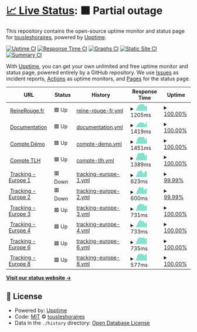 # [📈 Live Status](https://tousleshoraires.github.io/uptime-rr): <!--live status--> **🟧 Partial outage**

This repository contains the open-source uptime monitor and status page for [tousleshoraires](https://tousleshoraires.com), powered by [Upptime](https://github.com/upptime/upptime).

[![Uptime CI](https://github.com/tousleshoraires/uptime-rr/workflows/Uptime%20CI/badge.svg)](https://github.com/tousleshoraires/uptime-rr/actions?query=workflow%3A%22Uptime+CI%22)
[![Response Time CI](https://github.com/tousleshoraires/uptime-rr/workflows/Response%20Time%20CI/badge.svg)](https://github.com/tousleshoraires/uptime-rr/actions?query=workflow%3A%22Response+Time+CI%22)
[![Graphs CI](https://github.com/tousleshoraires/uptime-rr/workflows/Graphs%20CI/badge.svg)](https://github.com/tousleshoraires/uptime-rr/actions?query=workflow%3A%22Graphs+CI%22)
[![Static Site CI](https://github.com/tousleshoraires/uptime-rr/workflows/Static%20Site%20CI/badge.svg)](https://github.com/tousleshoraires/uptime-rr/actions?query=workflow%3A%22Static+Site+CI%22)
[![Summary CI](https://github.com/tousleshoraires/uptime-rr/workflows/Summary%20CI/badge.svg)](https://github.com/tousleshoraires/uptime-rr/actions?query=workflow%3A%22Summary+CI%22)

With [Upptime](https://upptime.js.org), you can get your own unlimited and free uptime monitor and status page, powered entirely by a GitHub repository. We use [Issues](https://github.com/tousleshoraires/uptime-rr/issues) as incident reports, [Actions](https://github.com/tousleshoraires/uptime-rr/actions) as uptime monitors, and [Pages](https://tousleshoraires.github.io/uptime-rr) for the status page.

<!--start: status pages-->
<!-- This summary is generated by Upptime (https://github.com/upptime/upptime) -->
<!-- Do not edit this manually, your changes will be overwritten -->
<!-- prettier-ignore -->
| URL | Status | History | Response Time | Uptime |
| --- | ------ | ------- | ------------- | ------ |
| <img alt="" src="https://icons.duckduckgo.com/ip3/reinerouge.fr.ico" height="13"> [ReineRouge.fr](https://reinerouge.fr) | 🟩 Up | [reine-rouge-fr.yml](https://github.com/tousleshoraires/uptime-rr/commits/HEAD/history/reine-rouge-fr.yml) | <details><summary><img alt="Response time graph" src="./graphs/reine-rouge-fr/response-time-week.png" height="20"> 1205ms</summary><br><a href="https://status.reinerouge.fr/history/reine-rouge-fr"><img alt="Response time 1036" src="https://img.shields.io/endpoint?url=https%3A%2F%2Fraw.githubusercontent.com%2Ftousleshoraires%2Fuptime-rr%2FHEAD%2Fapi%2Freine-rouge-fr%2Fresponse-time.json"></a><br><a href="https://status.reinerouge.fr/history/reine-rouge-fr"><img alt="24-hour response time 1204" src="https://img.shields.io/endpoint?url=https%3A%2F%2Fraw.githubusercontent.com%2Ftousleshoraires%2Fuptime-rr%2FHEAD%2Fapi%2Freine-rouge-fr%2Fresponse-time-day.json"></a><br><a href="https://status.reinerouge.fr/history/reine-rouge-fr"><img alt="7-day response time 1205" src="https://img.shields.io/endpoint?url=https%3A%2F%2Fraw.githubusercontent.com%2Ftousleshoraires%2Fuptime-rr%2FHEAD%2Fapi%2Freine-rouge-fr%2Fresponse-time-week.json"></a><br><a href="https://status.reinerouge.fr/history/reine-rouge-fr"><img alt="30-day response time 1068" src="https://img.shields.io/endpoint?url=https%3A%2F%2Fraw.githubusercontent.com%2Ftousleshoraires%2Fuptime-rr%2FHEAD%2Fapi%2Freine-rouge-fr%2Fresponse-time-month.json"></a><br><a href="https://status.reinerouge.fr/history/reine-rouge-fr"><img alt="1-year response time 1049" src="https://img.shields.io/endpoint?url=https%3A%2F%2Fraw.githubusercontent.com%2Ftousleshoraires%2Fuptime-rr%2FHEAD%2Fapi%2Freine-rouge-fr%2Fresponse-time-year.json"></a></details> | <details><summary><a href="https://status.reinerouge.fr/history/reine-rouge-fr">100.00%</a></summary><a href="https://status.reinerouge.fr/history/reine-rouge-fr"><img alt="All-time uptime 99.99%" src="https://img.shields.io/endpoint?url=https%3A%2F%2Fraw.githubusercontent.com%2Ftousleshoraires%2Fuptime-rr%2FHEAD%2Fapi%2Freine-rouge-fr%2Fuptime.json"></a><br><a href="https://status.reinerouge.fr/history/reine-rouge-fr"><img alt="24-hour uptime 100.00%" src="https://img.shields.io/endpoint?url=https%3A%2F%2Fraw.githubusercontent.com%2Ftousleshoraires%2Fuptime-rr%2FHEAD%2Fapi%2Freine-rouge-fr%2Fuptime-day.json"></a><br><a href="https://status.reinerouge.fr/history/reine-rouge-fr"><img alt="7-day uptime 100.00%" src="https://img.shields.io/endpoint?url=https%3A%2F%2Fraw.githubusercontent.com%2Ftousleshoraires%2Fuptime-rr%2FHEAD%2Fapi%2Freine-rouge-fr%2Fuptime-week.json"></a><br><a href="https://status.reinerouge.fr/history/reine-rouge-fr"><img alt="30-day uptime 100.00%" src="https://img.shields.io/endpoint?url=https%3A%2F%2Fraw.githubusercontent.com%2Ftousleshoraires%2Fuptime-rr%2FHEAD%2Fapi%2Freine-rouge-fr%2Fuptime-month.json"></a><br><a href="https://status.reinerouge.fr/history/reine-rouge-fr"><img alt="1-year uptime 100.00%" src="https://img.shields.io/endpoint?url=https%3A%2F%2Fraw.githubusercontent.com%2Ftousleshoraires%2Fuptime-rr%2FHEAD%2Fapi%2Freine-rouge-fr%2Fuptime-year.json"></a></details>
| <img alt="" src="https://icons.duckduckgo.com/ip3/support.reinerouge.fr.ico" height="13"> [Documentation](https://support.reinerouge.fr) | 🟩 Up | [documentation.yml](https://github.com/tousleshoraires/uptime-rr/commits/HEAD/history/documentation.yml) | <details><summary><img alt="Response time graph" src="./graphs/documentation/response-time-week.png" height="20"> 1419ms</summary><br><a href="https://status.reinerouge.fr/history/documentation"><img alt="Response time 1220" src="https://img.shields.io/endpoint?url=https%3A%2F%2Fraw.githubusercontent.com%2Ftousleshoraires%2Fuptime-rr%2FHEAD%2Fapi%2Fdocumentation%2Fresponse-time.json"></a><br><a href="https://status.reinerouge.fr/history/documentation"><img alt="24-hour response time 2134" src="https://img.shields.io/endpoint?url=https%3A%2F%2Fraw.githubusercontent.com%2Ftousleshoraires%2Fuptime-rr%2FHEAD%2Fapi%2Fdocumentation%2Fresponse-time-day.json"></a><br><a href="https://status.reinerouge.fr/history/documentation"><img alt="7-day response time 1419" src="https://img.shields.io/endpoint?url=https%3A%2F%2Fraw.githubusercontent.com%2Ftousleshoraires%2Fuptime-rr%2FHEAD%2Fapi%2Fdocumentation%2Fresponse-time-week.json"></a><br><a href="https://status.reinerouge.fr/history/documentation"><img alt="30-day response time 1319" src="https://img.shields.io/endpoint?url=https%3A%2F%2Fraw.githubusercontent.com%2Ftousleshoraires%2Fuptime-rr%2FHEAD%2Fapi%2Fdocumentation%2Fresponse-time-month.json"></a><br><a href="https://status.reinerouge.fr/history/documentation"><img alt="1-year response time 1264" src="https://img.shields.io/endpoint?url=https%3A%2F%2Fraw.githubusercontent.com%2Ftousleshoraires%2Fuptime-rr%2FHEAD%2Fapi%2Fdocumentation%2Fresponse-time-year.json"></a></details> | <details><summary><a href="https://status.reinerouge.fr/history/documentation">100.00%</a></summary><a href="https://status.reinerouge.fr/history/documentation"><img alt="All-time uptime 99.95%" src="https://img.shields.io/endpoint?url=https%3A%2F%2Fraw.githubusercontent.com%2Ftousleshoraires%2Fuptime-rr%2FHEAD%2Fapi%2Fdocumentation%2Fuptime.json"></a><br><a href="https://status.reinerouge.fr/history/documentation"><img alt="24-hour uptime 100.00%" src="https://img.shields.io/endpoint?url=https%3A%2F%2Fraw.githubusercontent.com%2Ftousleshoraires%2Fuptime-rr%2FHEAD%2Fapi%2Fdocumentation%2Fuptime-day.json"></a><br><a href="https://status.reinerouge.fr/history/documentation"><img alt="7-day uptime 100.00%" src="https://img.shields.io/endpoint?url=https%3A%2F%2Fraw.githubusercontent.com%2Ftousleshoraires%2Fuptime-rr%2FHEAD%2Fapi%2Fdocumentation%2Fuptime-week.json"></a><br><a href="https://status.reinerouge.fr/history/documentation"><img alt="30-day uptime 100.00%" src="https://img.shields.io/endpoint?url=https%3A%2F%2Fraw.githubusercontent.com%2Ftousleshoraires%2Fuptime-rr%2FHEAD%2Fapi%2Fdocumentation%2Fuptime-month.json"></a><br><a href="https://status.reinerouge.fr/history/documentation"><img alt="1-year uptime 99.94%" src="https://img.shields.io/endpoint?url=https%3A%2F%2Fraw.githubusercontent.com%2Ftousleshoraires%2Fuptime-rr%2FHEAD%2Fapi%2Fdocumentation%2Fuptime-year.json"></a></details>
| <img alt="" src="https://icons.duckduckgo.com/ip3/demo.reinerouge.fr.ico" height="13"> [Compte Démo](https://demo.reinerouge.fr) | 🟩 Up | [compte-demo.yml](https://github.com/tousleshoraires/uptime-rr/commits/HEAD/history/compte-demo.yml) | <details><summary><img alt="Response time graph" src="./graphs/compte-demo/response-time-week.png" height="20"> 1451ms</summary><br><a href="https://status.reinerouge.fr/history/compte-demo"><img alt="Response time 1178" src="https://img.shields.io/endpoint?url=https%3A%2F%2Fraw.githubusercontent.com%2Ftousleshoraires%2Fuptime-rr%2FHEAD%2Fapi%2Fcompte-demo%2Fresponse-time.json"></a><br><a href="https://status.reinerouge.fr/history/compte-demo"><img alt="24-hour response time 1524" src="https://img.shields.io/endpoint?url=https%3A%2F%2Fraw.githubusercontent.com%2Ftousleshoraires%2Fuptime-rr%2FHEAD%2Fapi%2Fcompte-demo%2Fresponse-time-day.json"></a><br><a href="https://status.reinerouge.fr/history/compte-demo"><img alt="7-day response time 1451" src="https://img.shields.io/endpoint?url=https%3A%2F%2Fraw.githubusercontent.com%2Ftousleshoraires%2Fuptime-rr%2FHEAD%2Fapi%2Fcompte-demo%2Fresponse-time-week.json"></a><br><a href="https://status.reinerouge.fr/history/compte-demo"><img alt="30-day response time 1221" src="https://img.shields.io/endpoint?url=https%3A%2F%2Fraw.githubusercontent.com%2Ftousleshoraires%2Fuptime-rr%2FHEAD%2Fapi%2Fcompte-demo%2Fresponse-time-month.json"></a><br><a href="https://status.reinerouge.fr/history/compte-demo"><img alt="1-year response time 1228" src="https://img.shields.io/endpoint?url=https%3A%2F%2Fraw.githubusercontent.com%2Ftousleshoraires%2Fuptime-rr%2FHEAD%2Fapi%2Fcompte-demo%2Fresponse-time-year.json"></a></details> | <details><summary><a href="https://status.reinerouge.fr/history/compte-demo">100.00%</a></summary><a href="https://status.reinerouge.fr/history/compte-demo"><img alt="All-time uptime 99.98%" src="https://img.shields.io/endpoint?url=https%3A%2F%2Fraw.githubusercontent.com%2Ftousleshoraires%2Fuptime-rr%2FHEAD%2Fapi%2Fcompte-demo%2Fuptime.json"></a><br><a href="https://status.reinerouge.fr/history/compte-demo"><img alt="24-hour uptime 100.00%" src="https://img.shields.io/endpoint?url=https%3A%2F%2Fraw.githubusercontent.com%2Ftousleshoraires%2Fuptime-rr%2FHEAD%2Fapi%2Fcompte-demo%2Fuptime-day.json"></a><br><a href="https://status.reinerouge.fr/history/compte-demo"><img alt="7-day uptime 100.00%" src="https://img.shields.io/endpoint?url=https%3A%2F%2Fraw.githubusercontent.com%2Ftousleshoraires%2Fuptime-rr%2FHEAD%2Fapi%2Fcompte-demo%2Fuptime-week.json"></a><br><a href="https://status.reinerouge.fr/history/compte-demo"><img alt="30-day uptime 100.00%" src="https://img.shields.io/endpoint?url=https%3A%2F%2Fraw.githubusercontent.com%2Ftousleshoraires%2Fuptime-rr%2FHEAD%2Fapi%2Fcompte-demo%2Fuptime-month.json"></a><br><a href="https://status.reinerouge.fr/history/compte-demo"><img alt="1-year uptime 99.98%" src="https://img.shields.io/endpoint?url=https%3A%2F%2Fraw.githubusercontent.com%2Ftousleshoraires%2Fuptime-rr%2FHEAD%2Fapi%2Fcompte-demo%2Fuptime-year.json"></a></details>
| <img alt="" src="https://icons.duckduckgo.com/ip3/tlh.reinerouge.fr.ico" height="13"> [Compte TLH](https://tlh.reinerouge.fr) | 🟩 Up | [compte-tlh.yml](https://github.com/tousleshoraires/uptime-rr/commits/HEAD/history/compte-tlh.yml) | <details><summary><img alt="Response time graph" src="./graphs/compte-tlh/response-time-week.png" height="20"> 1389ms</summary><br><a href="https://status.reinerouge.fr/history/compte-tlh"><img alt="Response time 1107" src="https://img.shields.io/endpoint?url=https%3A%2F%2Fraw.githubusercontent.com%2Ftousleshoraires%2Fuptime-rr%2FHEAD%2Fapi%2Fcompte-tlh%2Fresponse-time.json"></a><br><a href="https://status.reinerouge.fr/history/compte-tlh"><img alt="24-hour response time 1347" src="https://img.shields.io/endpoint?url=https%3A%2F%2Fraw.githubusercontent.com%2Ftousleshoraires%2Fuptime-rr%2FHEAD%2Fapi%2Fcompte-tlh%2Fresponse-time-day.json"></a><br><a href="https://status.reinerouge.fr/history/compte-tlh"><img alt="7-day response time 1389" src="https://img.shields.io/endpoint?url=https%3A%2F%2Fraw.githubusercontent.com%2Ftousleshoraires%2Fuptime-rr%2FHEAD%2Fapi%2Fcompte-tlh%2Fresponse-time-week.json"></a><br><a href="https://status.reinerouge.fr/history/compte-tlh"><img alt="30-day response time 1175" src="https://img.shields.io/endpoint?url=https%3A%2F%2Fraw.githubusercontent.com%2Ftousleshoraires%2Fuptime-rr%2FHEAD%2Fapi%2Fcompte-tlh%2Fresponse-time-month.json"></a><br><a href="https://status.reinerouge.fr/history/compte-tlh"><img alt="1-year response time 1180" src="https://img.shields.io/endpoint?url=https%3A%2F%2Fraw.githubusercontent.com%2Ftousleshoraires%2Fuptime-rr%2FHEAD%2Fapi%2Fcompte-tlh%2Fresponse-time-year.json"></a></details> | <details><summary><a href="https://status.reinerouge.fr/history/compte-tlh">100.00%</a></summary><a href="https://status.reinerouge.fr/history/compte-tlh"><img alt="All-time uptime 99.91%" src="https://img.shields.io/endpoint?url=https%3A%2F%2Fraw.githubusercontent.com%2Ftousleshoraires%2Fuptime-rr%2FHEAD%2Fapi%2Fcompte-tlh%2Fuptime.json"></a><br><a href="https://status.reinerouge.fr/history/compte-tlh"><img alt="24-hour uptime 100.00%" src="https://img.shields.io/endpoint?url=https%3A%2F%2Fraw.githubusercontent.com%2Ftousleshoraires%2Fuptime-rr%2FHEAD%2Fapi%2Fcompte-tlh%2Fuptime-day.json"></a><br><a href="https://status.reinerouge.fr/history/compte-tlh"><img alt="7-day uptime 100.00%" src="https://img.shields.io/endpoint?url=https%3A%2F%2Fraw.githubusercontent.com%2Ftousleshoraires%2Fuptime-rr%2FHEAD%2Fapi%2Fcompte-tlh%2Fuptime-week.json"></a><br><a href="https://status.reinerouge.fr/history/compte-tlh"><img alt="30-day uptime 100.00%" src="https://img.shields.io/endpoint?url=https%3A%2F%2Fraw.githubusercontent.com%2Ftousleshoraires%2Fuptime-rr%2FHEAD%2Fapi%2Fcompte-tlh%2Fuptime-month.json"></a><br><a href="https://status.reinerouge.fr/history/compte-tlh"><img alt="1-year uptime 99.82%" src="https://img.shields.io/endpoint?url=https%3A%2F%2Fraw.githubusercontent.com%2Ftousleshoraires%2Fuptime-rr%2FHEAD%2Fapi%2Fcompte-tlh%2Fuptime-year.json"></a></details>
| <img alt="" src="https://icons.duckduckgo.com/ip3/tkg1.reinerouge.fr.ico" height="13"> [Tracking - Europe 1](https://tkg1.reinerouge.fr) | 🟥 Down | [tracking-europe-1.yml](https://github.com/tousleshoraires/uptime-rr/commits/HEAD/history/tracking-europe-1.yml) | <details><summary><img alt="Response time graph" src="./graphs/tracking-europe-1/response-time-week.png" height="20"> 623ms</summary><br><a href="https://status.reinerouge.fr/history/tracking-europe-1"><img alt="Response time 739" src="https://img.shields.io/endpoint?url=https%3A%2F%2Fraw.githubusercontent.com%2Ftousleshoraires%2Fuptime-rr%2FHEAD%2Fapi%2Ftracking-europe-1%2Fresponse-time.json"></a><br><a href="https://status.reinerouge.fr/history/tracking-europe-1"><img alt="24-hour response time 628" src="https://img.shields.io/endpoint?url=https%3A%2F%2Fraw.githubusercontent.com%2Ftousleshoraires%2Fuptime-rr%2FHEAD%2Fapi%2Ftracking-europe-1%2Fresponse-time-day.json"></a><br><a href="https://status.reinerouge.fr/history/tracking-europe-1"><img alt="7-day response time 623" src="https://img.shields.io/endpoint?url=https%3A%2F%2Fraw.githubusercontent.com%2Ftousleshoraires%2Fuptime-rr%2FHEAD%2Fapi%2Ftracking-europe-1%2Fresponse-time-week.json"></a><br><a href="https://status.reinerouge.fr/history/tracking-europe-1"><img alt="30-day response time 568" src="https://img.shields.io/endpoint?url=https%3A%2F%2Fraw.githubusercontent.com%2Ftousleshoraires%2Fuptime-rr%2FHEAD%2Fapi%2Ftracking-europe-1%2Fresponse-time-month.json"></a><br><a href="https://status.reinerouge.fr/history/tracking-europe-1"><img alt="1-year response time 851" src="https://img.shields.io/endpoint?url=https%3A%2F%2Fraw.githubusercontent.com%2Ftousleshoraires%2Fuptime-rr%2FHEAD%2Fapi%2Ftracking-europe-1%2Fresponse-time-year.json"></a></details> | <details><summary><a href="https://status.reinerouge.fr/history/tracking-europe-1">99.99%</a></summary><a href="https://status.reinerouge.fr/history/tracking-europe-1"><img alt="All-time uptime 85.19%" src="https://img.shields.io/endpoint?url=https%3A%2F%2Fraw.githubusercontent.com%2Ftousleshoraires%2Fuptime-rr%2FHEAD%2Fapi%2Ftracking-europe-1%2Fuptime.json"></a><br><a href="https://status.reinerouge.fr/history/tracking-europe-1"><img alt="24-hour uptime 99.91%" src="https://img.shields.io/endpoint?url=https%3A%2F%2Fraw.githubusercontent.com%2Ftousleshoraires%2Fuptime-rr%2FHEAD%2Fapi%2Ftracking-europe-1%2Fuptime-day.json"></a><br><a href="https://status.reinerouge.fr/history/tracking-europe-1"><img alt="7-day uptime 99.99%" src="https://img.shields.io/endpoint?url=https%3A%2F%2Fraw.githubusercontent.com%2Ftousleshoraires%2Fuptime-rr%2FHEAD%2Fapi%2Ftracking-europe-1%2Fuptime-week.json"></a><br><a href="https://status.reinerouge.fr/history/tracking-europe-1"><img alt="30-day uptime 100.00%" src="https://img.shields.io/endpoint?url=https%3A%2F%2Fraw.githubusercontent.com%2Ftousleshoraires%2Fuptime-rr%2FHEAD%2Fapi%2Ftracking-europe-1%2Fuptime-month.json"></a><br><a href="https://status.reinerouge.fr/history/tracking-europe-1"><img alt="1-year uptime 69.85%" src="https://img.shields.io/endpoint?url=https%3A%2F%2Fraw.githubusercontent.com%2Ftousleshoraires%2Fuptime-rr%2FHEAD%2Fapi%2Ftracking-europe-1%2Fuptime-year.json"></a></details>
| <img alt="" src="https://icons.duckduckgo.com/ip3/tkg2.reinerouge.fr.ico" height="13"> [Tracking - Europe 2](https://tkg2.reinerouge.fr) | 🟥 Down | [tracking-europe-2.yml](https://github.com/tousleshoraires/uptime-rr/commits/HEAD/history/tracking-europe-2.yml) | <details><summary><img alt="Response time graph" src="./graphs/tracking-europe-2/response-time-week.png" height="20"> 600ms</summary><br><a href="https://status.reinerouge.fr/history/tracking-europe-2"><img alt="Response time 694" src="https://img.shields.io/endpoint?url=https%3A%2F%2Fraw.githubusercontent.com%2Ftousleshoraires%2Fuptime-rr%2FHEAD%2Fapi%2Ftracking-europe-2%2Fresponse-time.json"></a><br><a href="https://status.reinerouge.fr/history/tracking-europe-2"><img alt="24-hour response time 567" src="https://img.shields.io/endpoint?url=https%3A%2F%2Fraw.githubusercontent.com%2Ftousleshoraires%2Fuptime-rr%2FHEAD%2Fapi%2Ftracking-europe-2%2Fresponse-time-day.json"></a><br><a href="https://status.reinerouge.fr/history/tracking-europe-2"><img alt="7-day response time 600" src="https://img.shields.io/endpoint?url=https%3A%2F%2Fraw.githubusercontent.com%2Ftousleshoraires%2Fuptime-rr%2FHEAD%2Fapi%2Ftracking-europe-2%2Fresponse-time-week.json"></a><br><a href="https://status.reinerouge.fr/history/tracking-europe-2"><img alt="30-day response time 644" src="https://img.shields.io/endpoint?url=https%3A%2F%2Fraw.githubusercontent.com%2Ftousleshoraires%2Fuptime-rr%2FHEAD%2Fapi%2Ftracking-europe-2%2Fresponse-time-month.json"></a><br><a href="https://status.reinerouge.fr/history/tracking-europe-2"><img alt="1-year response time 786" src="https://img.shields.io/endpoint?url=https%3A%2F%2Fraw.githubusercontent.com%2Ftousleshoraires%2Fuptime-rr%2FHEAD%2Fapi%2Ftracking-europe-2%2Fresponse-time-year.json"></a></details> | <details><summary><a href="https://status.reinerouge.fr/history/tracking-europe-2">99.99%</a></summary><a href="https://status.reinerouge.fr/history/tracking-europe-2"><img alt="All-time uptime 85.19%" src="https://img.shields.io/endpoint?url=https%3A%2F%2Fraw.githubusercontent.com%2Ftousleshoraires%2Fuptime-rr%2FHEAD%2Fapi%2Ftracking-europe-2%2Fuptime.json"></a><br><a href="https://status.reinerouge.fr/history/tracking-europe-2"><img alt="24-hour uptime 99.95%" src="https://img.shields.io/endpoint?url=https%3A%2F%2Fraw.githubusercontent.com%2Ftousleshoraires%2Fuptime-rr%2FHEAD%2Fapi%2Ftracking-europe-2%2Fuptime-day.json"></a><br><a href="https://status.reinerouge.fr/history/tracking-europe-2"><img alt="7-day uptime 99.99%" src="https://img.shields.io/endpoint?url=https%3A%2F%2Fraw.githubusercontent.com%2Ftousleshoraires%2Fuptime-rr%2FHEAD%2Fapi%2Ftracking-europe-2%2Fuptime-week.json"></a><br><a href="https://status.reinerouge.fr/history/tracking-europe-2"><img alt="30-day uptime 100.00%" src="https://img.shields.io/endpoint?url=https%3A%2F%2Fraw.githubusercontent.com%2Ftousleshoraires%2Fuptime-rr%2FHEAD%2Fapi%2Ftracking-europe-2%2Fuptime-month.json"></a><br><a href="https://status.reinerouge.fr/history/tracking-europe-2"><img alt="1-year uptime 69.85%" src="https://img.shields.io/endpoint?url=https%3A%2F%2Fraw.githubusercontent.com%2Ftousleshoraires%2Fuptime-rr%2FHEAD%2Fapi%2Ftracking-europe-2%2Fuptime-year.json"></a></details>
| <img alt="" src="https://icons.duckduckgo.com/ip3/tkg3.reinerouge.fr.ico" height="13"> [Tracking - Europe 3](https://tkg3.reinerouge.fr) | 🟩 Up | [tracking-europe-3.yml](https://github.com/tousleshoraires/uptime-rr/commits/HEAD/history/tracking-europe-3.yml) | <details><summary><img alt="Response time graph" src="./graphs/tracking-europe-3/response-time-week.png" height="20"> 731ms</summary><br><a href="https://status.reinerouge.fr/history/tracking-europe-3"><img alt="Response time 624" src="https://img.shields.io/endpoint?url=https%3A%2F%2Fraw.githubusercontent.com%2Ftousleshoraires%2Fuptime-rr%2FHEAD%2Fapi%2Ftracking-europe-3%2Fresponse-time.json"></a><br><a href="https://status.reinerouge.fr/history/tracking-europe-3"><img alt="24-hour response time 747" src="https://img.shields.io/endpoint?url=https%3A%2F%2Fraw.githubusercontent.com%2Ftousleshoraires%2Fuptime-rr%2FHEAD%2Fapi%2Ftracking-europe-3%2Fresponse-time-day.json"></a><br><a href="https://status.reinerouge.fr/history/tracking-europe-3"><img alt="7-day response time 731" src="https://img.shields.io/endpoint?url=https%3A%2F%2Fraw.githubusercontent.com%2Ftousleshoraires%2Fuptime-rr%2FHEAD%2Fapi%2Ftracking-europe-3%2Fresponse-time-week.json"></a><br><a href="https://status.reinerouge.fr/history/tracking-europe-3"><img alt="30-day response time 666" src="https://img.shields.io/endpoint?url=https%3A%2F%2Fraw.githubusercontent.com%2Ftousleshoraires%2Fuptime-rr%2FHEAD%2Fapi%2Ftracking-europe-3%2Fresponse-time-month.json"></a><br><a href="https://status.reinerouge.fr/history/tracking-europe-3"><img alt="1-year response time 646" src="https://img.shields.io/endpoint?url=https%3A%2F%2Fraw.githubusercontent.com%2Ftousleshoraires%2Fuptime-rr%2FHEAD%2Fapi%2Ftracking-europe-3%2Fresponse-time-year.json"></a></details> | <details><summary><a href="https://status.reinerouge.fr/history/tracking-europe-3">100.00%</a></summary><a href="https://status.reinerouge.fr/history/tracking-europe-3"><img alt="All-time uptime 99.99%" src="https://img.shields.io/endpoint?url=https%3A%2F%2Fraw.githubusercontent.com%2Ftousleshoraires%2Fuptime-rr%2FHEAD%2Fapi%2Ftracking-europe-3%2Fuptime.json"></a><br><a href="https://status.reinerouge.fr/history/tracking-europe-3"><img alt="24-hour uptime 100.00%" src="https://img.shields.io/endpoint?url=https%3A%2F%2Fraw.githubusercontent.com%2Ftousleshoraires%2Fuptime-rr%2FHEAD%2Fapi%2Ftracking-europe-3%2Fuptime-day.json"></a><br><a href="https://status.reinerouge.fr/history/tracking-europe-3"><img alt="7-day uptime 100.00%" src="https://img.shields.io/endpoint?url=https%3A%2F%2Fraw.githubusercontent.com%2Ftousleshoraires%2Fuptime-rr%2FHEAD%2Fapi%2Ftracking-europe-3%2Fuptime-week.json"></a><br><a href="https://status.reinerouge.fr/history/tracking-europe-3"><img alt="30-day uptime 100.00%" src="https://img.shields.io/endpoint?url=https%3A%2F%2Fraw.githubusercontent.com%2Ftousleshoraires%2Fuptime-rr%2FHEAD%2Fapi%2Ftracking-europe-3%2Fuptime-month.json"></a><br><a href="https://status.reinerouge.fr/history/tracking-europe-3"><img alt="1-year uptime 100.00%" src="https://img.shields.io/endpoint?url=https%3A%2F%2Fraw.githubusercontent.com%2Ftousleshoraires%2Fuptime-rr%2FHEAD%2Fapi%2Ftracking-europe-3%2Fuptime-year.json"></a></details>
| <img alt="" src="https://icons.duckduckgo.com/ip3/tkg4.reinerouge.fr.ico" height="13"> [Tracking - Europe 4](https://tkg4.reinerouge.fr) | 🟩 Up | [tracking-europe-4.yml](https://github.com/tousleshoraires/uptime-rr/commits/HEAD/history/tracking-europe-4.yml) | <details><summary><img alt="Response time graph" src="./graphs/tracking-europe-4/response-time-week.png" height="20"> 733ms</summary><br><a href="https://status.reinerouge.fr/history/tracking-europe-4"><img alt="Response time 619" src="https://img.shields.io/endpoint?url=https%3A%2F%2Fraw.githubusercontent.com%2Ftousleshoraires%2Fuptime-rr%2FHEAD%2Fapi%2Ftracking-europe-4%2Fresponse-time.json"></a><br><a href="https://status.reinerouge.fr/history/tracking-europe-4"><img alt="24-hour response time 749" src="https://img.shields.io/endpoint?url=https%3A%2F%2Fraw.githubusercontent.com%2Ftousleshoraires%2Fuptime-rr%2FHEAD%2Fapi%2Ftracking-europe-4%2Fresponse-time-day.json"></a><br><a href="https://status.reinerouge.fr/history/tracking-europe-4"><img alt="7-day response time 733" src="https://img.shields.io/endpoint?url=https%3A%2F%2Fraw.githubusercontent.com%2Ftousleshoraires%2Fuptime-rr%2FHEAD%2Fapi%2Ftracking-europe-4%2Fresponse-time-week.json"></a><br><a href="https://status.reinerouge.fr/history/tracking-europe-4"><img alt="30-day response time 648" src="https://img.shields.io/endpoint?url=https%3A%2F%2Fraw.githubusercontent.com%2Ftousleshoraires%2Fuptime-rr%2FHEAD%2Fapi%2Ftracking-europe-4%2Fresponse-time-month.json"></a><br><a href="https://status.reinerouge.fr/history/tracking-europe-4"><img alt="1-year response time 639" src="https://img.shields.io/endpoint?url=https%3A%2F%2Fraw.githubusercontent.com%2Ftousleshoraires%2Fuptime-rr%2FHEAD%2Fapi%2Ftracking-europe-4%2Fresponse-time-year.json"></a></details> | <details><summary><a href="https://status.reinerouge.fr/history/tracking-europe-4">100.00%</a></summary><a href="https://status.reinerouge.fr/history/tracking-europe-4"><img alt="All-time uptime 99.99%" src="https://img.shields.io/endpoint?url=https%3A%2F%2Fraw.githubusercontent.com%2Ftousleshoraires%2Fuptime-rr%2FHEAD%2Fapi%2Ftracking-europe-4%2Fuptime.json"></a><br><a href="https://status.reinerouge.fr/history/tracking-europe-4"><img alt="24-hour uptime 100.00%" src="https://img.shields.io/endpoint?url=https%3A%2F%2Fraw.githubusercontent.com%2Ftousleshoraires%2Fuptime-rr%2FHEAD%2Fapi%2Ftracking-europe-4%2Fuptime-day.json"></a><br><a href="https://status.reinerouge.fr/history/tracking-europe-4"><img alt="7-day uptime 100.00%" src="https://img.shields.io/endpoint?url=https%3A%2F%2Fraw.githubusercontent.com%2Ftousleshoraires%2Fuptime-rr%2FHEAD%2Fapi%2Ftracking-europe-4%2Fuptime-week.json"></a><br><a href="https://status.reinerouge.fr/history/tracking-europe-4"><img alt="30-day uptime 100.00%" src="https://img.shields.io/endpoint?url=https%3A%2F%2Fraw.githubusercontent.com%2Ftousleshoraires%2Fuptime-rr%2FHEAD%2Fapi%2Ftracking-europe-4%2Fuptime-month.json"></a><br><a href="https://status.reinerouge.fr/history/tracking-europe-4"><img alt="1-year uptime 100.00%" src="https://img.shields.io/endpoint?url=https%3A%2F%2Fraw.githubusercontent.com%2Ftousleshoraires%2Fuptime-rr%2FHEAD%2Fapi%2Ftracking-europe-4%2Fuptime-year.json"></a></details>
| <img alt="" src="https://icons.duckduckgo.com/ip3/tkg6.reinerouge.fr.ico" height="13"> [Tracking - Europe 6](https://tkg6.reinerouge.fr) | 🟩 Up | [tracking-europe-6.yml](https://github.com/tousleshoraires/uptime-rr/commits/HEAD/history/tracking-europe-6.yml) | <details><summary><img alt="Response time graph" src="./graphs/tracking-europe-6/response-time-week.png" height="20"> 735ms</summary><br><a href="https://status.reinerouge.fr/history/tracking-europe-6"><img alt="Response time 612" src="https://img.shields.io/endpoint?url=https%3A%2F%2Fraw.githubusercontent.com%2Ftousleshoraires%2Fuptime-rr%2FHEAD%2Fapi%2Ftracking-europe-6%2Fresponse-time.json"></a><br><a href="https://status.reinerouge.fr/history/tracking-europe-6"><img alt="24-hour response time 737" src="https://img.shields.io/endpoint?url=https%3A%2F%2Fraw.githubusercontent.com%2Ftousleshoraires%2Fuptime-rr%2FHEAD%2Fapi%2Ftracking-europe-6%2Fresponse-time-day.json"></a><br><a href="https://status.reinerouge.fr/history/tracking-europe-6"><img alt="7-day response time 735" src="https://img.shields.io/endpoint?url=https%3A%2F%2Fraw.githubusercontent.com%2Ftousleshoraires%2Fuptime-rr%2FHEAD%2Fapi%2Ftracking-europe-6%2Fresponse-time-week.json"></a><br><a href="https://status.reinerouge.fr/history/tracking-europe-6"><img alt="30-day response time 656" src="https://img.shields.io/endpoint?url=https%3A%2F%2Fraw.githubusercontent.com%2Ftousleshoraires%2Fuptime-rr%2FHEAD%2Fapi%2Ftracking-europe-6%2Fresponse-time-month.json"></a><br><a href="https://status.reinerouge.fr/history/tracking-europe-6"><img alt="1-year response time 636" src="https://img.shields.io/endpoint?url=https%3A%2F%2Fraw.githubusercontent.com%2Ftousleshoraires%2Fuptime-rr%2FHEAD%2Fapi%2Ftracking-europe-6%2Fresponse-time-year.json"></a></details> | <details><summary><a href="https://status.reinerouge.fr/history/tracking-europe-6">100.00%</a></summary><a href="https://status.reinerouge.fr/history/tracking-europe-6"><img alt="All-time uptime 99.99%" src="https://img.shields.io/endpoint?url=https%3A%2F%2Fraw.githubusercontent.com%2Ftousleshoraires%2Fuptime-rr%2FHEAD%2Fapi%2Ftracking-europe-6%2Fuptime.json"></a><br><a href="https://status.reinerouge.fr/history/tracking-europe-6"><img alt="24-hour uptime 100.00%" src="https://img.shields.io/endpoint?url=https%3A%2F%2Fraw.githubusercontent.com%2Ftousleshoraires%2Fuptime-rr%2FHEAD%2Fapi%2Ftracking-europe-6%2Fuptime-day.json"></a><br><a href="https://status.reinerouge.fr/history/tracking-europe-6"><img alt="7-day uptime 100.00%" src="https://img.shields.io/endpoint?url=https%3A%2F%2Fraw.githubusercontent.com%2Ftousleshoraires%2Fuptime-rr%2FHEAD%2Fapi%2Ftracking-europe-6%2Fuptime-week.json"></a><br><a href="https://status.reinerouge.fr/history/tracking-europe-6"><img alt="30-day uptime 100.00%" src="https://img.shields.io/endpoint?url=https%3A%2F%2Fraw.githubusercontent.com%2Ftousleshoraires%2Fuptime-rr%2FHEAD%2Fapi%2Ftracking-europe-6%2Fuptime-month.json"></a><br><a href="https://status.reinerouge.fr/history/tracking-europe-6"><img alt="1-year uptime 100.00%" src="https://img.shields.io/endpoint?url=https%3A%2F%2Fraw.githubusercontent.com%2Ftousleshoraires%2Fuptime-rr%2FHEAD%2Fapi%2Ftracking-europe-6%2Fuptime-year.json"></a></details>
| <img alt="" src="https://icons.duckduckgo.com/ip3/tkg8.reinerouge.fr.ico" height="13"> [Tracking - Europe 8](https://tkg8.reinerouge.fr) | 🟩 Up | [tracking-europe-8.yml](https://github.com/tousleshoraires/uptime-rr/commits/HEAD/history/tracking-europe-8.yml) | <details><summary><img alt="Response time graph" src="./graphs/tracking-europe-8/response-time-week.png" height="20"> 577ms</summary><br><a href="https://status.reinerouge.fr/history/tracking-europe-8"><img alt="Response time 591" src="https://img.shields.io/endpoint?url=https%3A%2F%2Fraw.githubusercontent.com%2Ftousleshoraires%2Fuptime-rr%2FHEAD%2Fapi%2Ftracking-europe-8%2Fresponse-time.json"></a><br><a href="https://status.reinerouge.fr/history/tracking-europe-8"><img alt="24-hour response time 609" src="https://img.shields.io/endpoint?url=https%3A%2F%2Fraw.githubusercontent.com%2Ftousleshoraires%2Fuptime-rr%2FHEAD%2Fapi%2Ftracking-europe-8%2Fresponse-time-day.json"></a><br><a href="https://status.reinerouge.fr/history/tracking-europe-8"><img alt="7-day response time 577" src="https://img.shields.io/endpoint?url=https%3A%2F%2Fraw.githubusercontent.com%2Ftousleshoraires%2Fuptime-rr%2FHEAD%2Fapi%2Ftracking-europe-8%2Fresponse-time-week.json"></a><br><a href="https://status.reinerouge.fr/history/tracking-europe-8"><img alt="30-day response time 697" src="https://img.shields.io/endpoint?url=https%3A%2F%2Fraw.githubusercontent.com%2Ftousleshoraires%2Fuptime-rr%2FHEAD%2Fapi%2Ftracking-europe-8%2Fresponse-time-month.json"></a><br><a href="https://status.reinerouge.fr/history/tracking-europe-8"><img alt="1-year response time 634" src="https://img.shields.io/endpoint?url=https%3A%2F%2Fraw.githubusercontent.com%2Ftousleshoraires%2Fuptime-rr%2FHEAD%2Fapi%2Ftracking-europe-8%2Fresponse-time-year.json"></a></details> | <details><summary><a href="https://status.reinerouge.fr/history/tracking-europe-8">100.00%</a></summary><a href="https://status.reinerouge.fr/history/tracking-europe-8"><img alt="All-time uptime 85.20%" src="https://img.shields.io/endpoint?url=https%3A%2F%2Fraw.githubusercontent.com%2Ftousleshoraires%2Fuptime-rr%2FHEAD%2Fapi%2Ftracking-europe-8%2Fuptime.json"></a><br><a href="https://status.reinerouge.fr/history/tracking-europe-8"><img alt="24-hour uptime 100.00%" src="https://img.shields.io/endpoint?url=https%3A%2F%2Fraw.githubusercontent.com%2Ftousleshoraires%2Fuptime-rr%2FHEAD%2Fapi%2Ftracking-europe-8%2Fuptime-day.json"></a><br><a href="https://status.reinerouge.fr/history/tracking-europe-8"><img alt="7-day uptime 100.00%" src="https://img.shields.io/endpoint?url=https%3A%2F%2Fraw.githubusercontent.com%2Ftousleshoraires%2Fuptime-rr%2FHEAD%2Fapi%2Ftracking-europe-8%2Fuptime-week.json"></a><br><a href="https://status.reinerouge.fr/history/tracking-europe-8"><img alt="30-day uptime 100.00%" src="https://img.shields.io/endpoint?url=https%3A%2F%2Fraw.githubusercontent.com%2Ftousleshoraires%2Fuptime-rr%2FHEAD%2Fapi%2Ftracking-europe-8%2Fuptime-month.json"></a><br><a href="https://status.reinerouge.fr/history/tracking-europe-8"><img alt="1-year uptime 69.86%" src="https://img.shields.io/endpoint?url=https%3A%2F%2Fraw.githubusercontent.com%2Ftousleshoraires%2Fuptime-rr%2FHEAD%2Fapi%2Ftracking-europe-8%2Fuptime-year.json"></a></details>

<!--end: status pages-->

[**Visit our status website →**](https://tousleshoraires.github.io/uptime-rr)

## 📄 License

- Powered by: [Upptime](https://github.com/upptime/upptime)
- Code: [MIT](./LICENSE) © [tousleshoraires](https://tousleshoraires.com)
- Data in the `./history` directory: [Open Database License](https://opendatacommons.org/licenses/odbl/1-0/)
